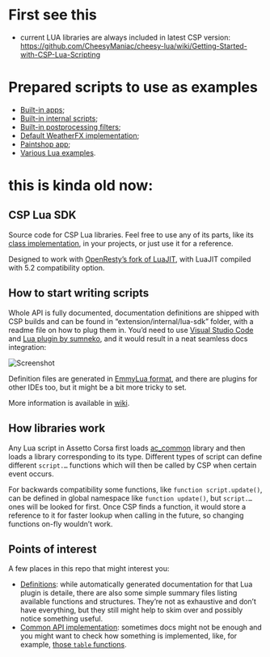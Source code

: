 # First see this
- current LUA libraries are always included in latest CSP version:
https://github.com/CheesyManiac/cheesy-lua/wiki/Getting-Started-with-CSP-Lua-Scripting


# Prepared scripts to use as examples

- [Built-in apps](https://github.com/ac-custom-shaders-patch/app-csp-defaults);
- [Built-in internal scripts](https://github.com/ac-custom-shaders-patch/acc-lua-internal);
- [Built-in postprocessing filters](https://github.com/ac-custom-shaders-patch/acc-extension-config/tree/master/lua/pp-filters);
- [Default WeatherFX implementation](https://github.com/ac-custom-shaders-patch/acc-weatherfx-base);
- [Paintshop app](https://github.com/ac-custom-shaders-patch/app-paintshop);
- [Various Lua examples](https://github.com/ac-custom-shaders-patch/acc-lua-examples).


# this is kinda old now:

## CSP Lua SDK

Source code for CSP Lua libraries. Feel free to use any of its parts, like its [class implementation](/common/class.lua), in your projects, 
or just use it for a reference.

Designed to work with [OpenResty’s fork of LuaJIT](https://github.com/openresty/luajit2), with LuaJIT compiled with 5.2 compatibility option.

## How to start writing scripts

Whole API is fully documented, documentation definitions are shipped with CSP builds and can be found in “extension/internal/lua-sdk” folder,
with a readme file on how to plug them in. You’d need to use [Visual Studio Code](https://code.visualstudio.com/) and 
[Lua plugin by sumneko](https://github.com/sumneko/lua-language-server), and it would result in a neat seamless docs integration:

![Screenshot](https://files.acstuff.ru/shared/Hv6o/20211223-182954.png)

Definition files are generated in [EmmyLua format](https://emmylua.github.io/), and there are plugins for other IDEs too, but it might be
a bit more tricky to set.

More information is available in [wiki](https://github.com/ac-custom-shaders-patch/acc-lua-sdk/wiki).

## How libraries work

Any Lua script in Assetto Corsa first loads [ac_common](/ac_common.lua) library and then loads a library corresponding to its type. 
Different types of script can define different `script.…` functions which will then be called by CSP when certain event occurs.

For backwards compatibility some functions, like `function script.update()`, can be defined in global namespace like `function update()`,
but `script.…` ones will be looked for first. Once CSP finds a function, it would store a reference to it for faster lookup when calling
in the future, so changing functions on-fly wouldn’t work.

## Points of interest

A few places in this repo that might interest you:

- [Definitions](.definitions): while automatically generated documentation for that Lua plugin is detaile, there are also some simple summary files listing available functions and structures. They’re not as exhaustive and don’t have everything, but they still might help to skim over and possibly notice something useful.
- [Common API implementation](common): sometimes docs might not be enough and you might want to check how something is implemented, like, for example, [those `table` functions](common/table.lua).
